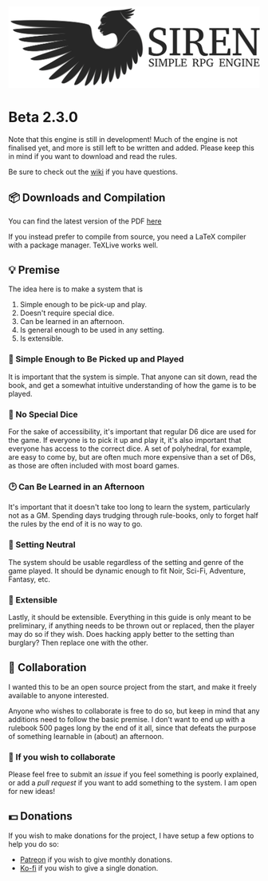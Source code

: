 ![Logo](https://github.com/ElectricCoffee/SirenRPG/blob/master/src/graphics/svg-logo.png)

# Beta 2.3.0

Note that this engine is still in development! Much of the engine is not finalised yet, and more is still left to be written and added. Please keep this in mind if you want to download and read the rules.

Be sure to check out the [wiki](https://github.com/ElectricCoffee/SirenRPG/wiki) if you have questions.

## :package: Downloads and Compilation

You can find the latest version of the PDF [here](https://github.com/ElectricCoffee/SirenRPG/releases)

If you instead prefer to compile from source, you need a LaTeX compiler with a package manager. TeXLive works well.

## :bulb: Premise

The idea here is to make a system that is

1. Simple enough to be pick-up and play.
2. Doesn't require special dice.
3. Can be learned in an afternoon.
4. Is general enough to be used in any setting.
5. Is extensible.

### 🤸 Simple Enough to Be Picked up and Played

It is important that the system is simple. That anyone can sit down, read the book, and get a somewhat intuitive understanding of how the game is to be played.

### :game_die: No Special Dice

For the sake of accessibility, it's important that regular D6 dice are used for the game.
If everyone is to pick it up and play it, it's also important that everyone has access to the correct dice.
A set of polyhedral, for example, are easy to come by, but are often much more expensive than a set of D6s, as those are often included with most board games.

### :clock2: Can Be Learned in an Afternoon

It's important that it doesn't take too long to learn the system, particularly not as a GM.
Spending days trudging through rule-books, only to forget half the rules by the end of it is no way to go.

### 🧙 Setting Neutral

The system should be usable regardless of the setting and genre of the game played.
It should be dynamic enough to fit Noir, Sci-Fi, Adventure, Fantasy, etc.

### :star2: Extensible

Lastly, it should be extensible.
Everything in this guide is only meant to be preliminary, if anything needs to be thrown out or replaced, then the player may do so if they wish.
Does hacking apply better to the setting than burglary?
Then replace one with the other.

## :couple: Collaboration

I wanted this to be an open source project from the start, and make it freely available to anyone interested.

Anyone who wishes to collaborate is free to do so, but keep in mind that any additions need to follow the basic premise.
I don't want to end up with a rulebook 500 pages long by the end of it all, since that defeats the purpose of something learnable in (about) an afternoon.

### :thought_balloon: If you wish to collaborate

Please feel free to submit an _issue_ if you feel something is poorly explained, or add a _pull request_ if you want to add something to the system.
I am open for new ideas!

## 💵 Donations

If you wish to make donations for the project, I have setup a few options to help you do so:

- [Patreon](https://www.patreon.com/sirenRPG) if you wish to give monthly donations.
- [Ko-fi](https://ko-fi.com/sirenrpg) if you wish to give a single donation.

